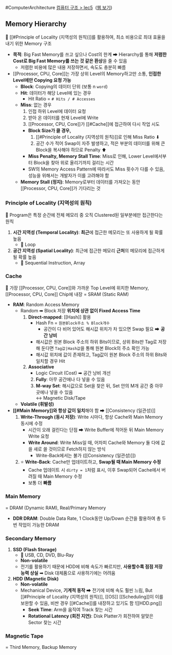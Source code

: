 #ComputerArchitecture 
[컴퓨터 구조 > lec5](onenote:https://livecauac-my.sharepoint.com/personal/kay0315a_cau_ac_kr/Documents/Documents/2020%202학기%20컴구/PPT.one#comp_arch-lec5&section-id={84B3F286-8DCA-461B-913F-CDE7D43B4260}&page-id={70A16885-3956-48AE-8258-6A72E7985B62}&object-id={72DA5D3C-F0C3-4693-A636-89C301ECA0EB}&2B)  ([웹 보기](https://livecauac-my.sharepoint.com/personal/kay0315a_cau_ac_kr/_layouts/OneNote.aspx?id=%2Fpersonal%2Fkay0315a_cau_ac_kr%2FDocuments%2FDocuments%2F2020%202%ED%95%99%EA%B8%B0%20%EC%BB%B4%EA%B5%AC&wd=target%28PPT.one%7C84B3F286-8DCA-461B-913F-CDE7D43B4260%2Fcomp_arch-lec5%7C70A16885-3956-48AE-8258-6A72E7985B62%2F%29))

## Memory Hierarchy
📌 [[#Principle of Locality (지역성의 원칙)]]를 활용하여, 최소 비용으로 최대 효율을 내기 위한 Memory 구조 
- **목적**: Big Fast Memory를 쓰고 싶으나 Cost의 한계 ➡ Hierarchy를 통해 **저렴한 Cost로 Big Fast Memory를 쓰는 것 같은 환상**을 줄 수 있음 
	- 저렴한 비용에 많은 내용 저장하면서, 속도도 충분히 빠름
- [[Processor, CPU, Core]]는 가장 상위 Level의 Memory하고만 소통, **인접한 Level에만 Copying 요청 가능** 
	- **Block**: Copying의 데이터 단위 (보통 n `word`)
	- **Hit**: 데이터가 해당 Level에 있는 경우
		- Hit Ratio = `# Hits / # Accesses`
	- **Miss**: 없는 경우
		1. 인접 하위 Level에 데이터 요청
		2. 받아 온 데이터를 현재 Level에 Write
		3. [[Processor, CPU, Core]]가 [[#Cache]]에 접근하여 다시 작업 시도 
		- **Block Size가 클 경우,**
			1. [[#Principle of Locality (지역성의 원칙)]]로 인해 Miss Ratio ⬇
			2. 공간 수가 적어 Swap이 자주 발생하고, 적은 부분의 데이터를 위해 큰 Block을 복사해야 하므로 Penalty ⬆ 
		- **Miss Penalty, Memory Stall Time**: Miss로 인해, Lower Level에서부터 Block을 찾아 위로 올리기까지 걸리는 시간 
		- SW의 Memory Access Pattern에 따라서도 Miss 횟수가 다를 수 있음, 성능을 위해서는 개발자가 이를 고려해야 함
	- **Memory Stall (정지)**: Memory로부터 데이터를 가져오는 동안 [[Processor, CPU, Core]]가 기다리는 것 
### Principle of Locality (지역성의 원칙)
📌 Program은 특정 순간에 전체 메모리 중 오직 Clustered된 일부분에만 접근한다는 원칙
1. **시간 지역성 (Temporal Locality)**: **최근**에 접근한 메모리는 또 사용하게 될 확률 높음 
	- 🔎 Loop
2. **공간 지역성 (Spatial Locality)**: 최근에 접근한 메모리 **근처**의 메모리에 접근하게 될 확률 높음 
	- 🔎 Sequential Instruction, Array
### Cache
📌 가장 [[Processor, CPU, Core]]와 가까운 Top Level에 위치한 Memory, [[Processor, CPU, Core]] Chip에 내장
= SRAM (Static RAM)
- **RAM**: Random Access Memory
	- Random ➡ Block 저장 **위치에 상관 없이 Fixed Access Time**
		1. **Direct-mapped**: [[Hash]] 활용
			- Hash Fn = `원본Block주소 % Block개수`
				- 공간이 다 비어 있어도 해시값 위치가 차 있으면 Swap 필요 ➡ **공간 낭비**
			- 해시값은 원본 Block 주소의 하위 Bits이므로, 상위 Bits만 Tag로 저장해 둔다면 `Tag값|Hash값`을 통해 원본 Block의 주소 확인 가능 
			- 해시값 위치에 값이 존재하고, Tag값이 원본 Block 주소의 하위 Bits와 일치할 경우 Hit
		2. **Associative**
			- Logic Circuit (Cost) ➡ 공간 낭비 개선
			2. **Fully**: 아무 공간에나 다 넣을 수 있음 
			3. **M-way Set**: 해시값으로 Set을 찾은 뒤, Set 안의 M개 공간 중 아무 곳에나 넣을 수 있음  
		↔ Magnetic Disk/Tape
	- **Volatile (휘발성)**
- **[[#Main Memory]]와 항상 값이 일치**해야 함 ➡ [[Consistency (일관성)]]
	1. **Write-Through (동시 저장)**: Write 시마다, 항상 Cache와 Main Memory 동시에 수정
		- 시간이 오래 걸린다는 단점 ➡ Write Buffer에 적어둔 뒤 Main Memory Write 요청
		- **Write Around**: Write Miss일 때, 어차피 Cache와 Memory 둘 다에 값을 새로 쓸 것이므로 Fetch하지 않는 방식 
			- Write-Back에서는 불가 ([[Consistency (일관성)]])
	2. ⭐ **Write-Back**: Cache만 업데이트하고, **Swap될 때 Main Memory 수정** 
		- Cache 업데이트 시 `dirty = 1`처럼 표시, 이후 Swap되어 Cache에서 버려질 때 Main Memory 수정 
		- 보통 더 **빠름** 
### Main Memory
= DRAM (Dynamic RAM), Real/Primary Memory
- **DDR DRAM**: Double Data Rate, 1 Clock동안 Up/Down 순간을 활용하여 총 두 번 작업이 가능한 DRAM 
### Secondary Memory
1. **SSD (Flash Storage)**
	- 🔎 USB, CD, DVD, Blu-Ray
	- **Non-volatile**
	- 전기를 활용하기 때문에 HDD에 비해 속도가 빠르지만, **사용할수록 점점 저장 능력 상실** ➡ Disk 대체품으로 사용하기에는 어려움 
2. **HDD (Magnetic Disk)**
	- **Non-volatile**
	- Mechanical Device, **기계적 동작** ➡ 전기에 비해 속도 훨씬 느림, But [[#Principle of Locality (지역성의 원칙)]], [[OS]] [[Scheduling]]이 이를 보완할 수 있음, 비싼 경우 [[#Cache]]를 내장하고 있기도 함 
		![[HDD.png]]
		- **Seek Time**: Arm을 움직여 Track 찾는 시간
		- **Rotational Latency (회전 지연)**: Disk Platter가 회전하여 알맞은 Sector 찾는 시간  
### Magnetic Tape
= Third Memory, Backup Memory